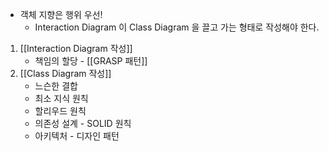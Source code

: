 - 객체 지향은 행위 우선!
    - Interaction Diagram 이 Class Diagram 을 끌고 가는 형태로 작성해야 한다.

1. [[Interaction Diagram 작성]]
	- 책임의 할당 - [[GRASP 패턴]]
2. [[Class Diagram 작성]]
	- 느슨한 결합
	- 최소 지식 원칙
	- 할리우드 원칙
	- 의존성 설계 - SOLID 원칙
	- 아키텍처 - 디자인 패턴


